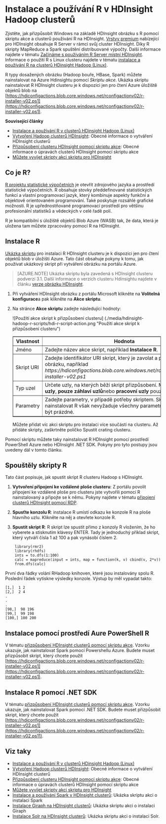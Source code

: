 <properties
    pageTitle="Použití R HDInsight přizpůsobení clusterů | Microsoft Azure"
    description="Zjistěte, jak nainstalovat R pomocí skriptu akce a použít pravidlo na clusterů HDInsight."
    services="hdinsight"
    documentationCenter=""
    tags="azure-portal"
    authors="mumian"
    manager="jhubbard"
    editor="cgronlun"/>

<tags
    ms.service="hdinsight"
    ms.workload="big-data"
    ms.tgt_pltfrm="na"
    ms.devlang="na"
    ms.topic="article"
    ms.date="09/14/2016"
    ms.author="jgao"/>

# <a name="install-and-use-r-on-hdinsight-hadoop-clusters"></a>Instalace a používání R v HDInsight Hadoop clusterů

Zjistěte, jak přizpůsobit Windows na základě HDInsight obrázku s R pomocí skriptu akce a clusterů používání R na HDInsight. [Vrstvy premium](https://azure.microsoft.com/pricing/details/hdinsight/) nabízející pro HDInsight obsahuje R Server v rámci svůj cluster HDInsight. Díky R skripty MapReduce a Spark spuštění distribuované výpočty. Další informace najdete v tématu [Začínáme s používáním R Server místní HDInsight](hdinsight-hadoop-r-server-get-started.md). Informace o použití R s Linux clusteru najdete v tématu [instalace a používání R na clusterů HDinsight Hadoop (Linux)](hdinsight-hadoop-r-scripts-linux.md).
 
R typy dosažených obrázku (Hadoop bouře, HBase, Spark) můžete nainstalovat na Azure Hdinsightu pomocí *Skriptu akce*. Ukázka skriptu nainstalovat R HDInsight clusteru je k dispozici jen pro čtení Azure úložiště objektů blob na [https://hdiconfigactions.blob.core.windows.net/rconfigactionv02/r-installer-v02.ps1](https://hdiconfigactions.blob.core.windows.net/rconfigactionv02/r-installer-v02.ps1). 

**Související články**

- [Instalace a používání R v clusterů HDinsight Hadoop (Linux)](hdinsight-hadoop-r-scripts-linux.md)
- [Vytvoření Hadoop clusterů HDInsight](hdinsight-provision-clusters.md): Obecné informace o vytváření HDInsight clusterů
- [Přizpůsobení clusteru HDInsight pomocí skriptu akce][hdinsight-cluster-customize]: Obecné informace o úpravách clusterů HDInsight pomocí skriptu akce
- [Můžete vyvíjet skripty akci skriptu pro HDInsight](hdinsight-hadoop-script-actions.md)

## <a name="what-is-r"></a>Co je R?

<a href="http://www.r-project.org/" target="_blank">R projektu statistické výpočetních</a> je otevřít zdrojového jazyka a prostředí statistické výpočetních. R obsahuje stovky předdefinované statistických funkcí a vlastní programovací jazyk, který kombinuje aspekty funkční a objektově orientovaném programování. Také poskytuje rozsáhlé grafické možnosti. R je upřednostňované programovací prostředí pro většinu profesionální statistiků a vědeckých v celé řadě polí.

R je kompatibilní s úložiště objektů Blob Azure (WASB) tak, že data, která je uložena tam můžete zpracovány pomocí R na HDInsight.  

## <a name="install-r"></a>Instalace R

[Ukázka skriptu](https://hdiconfigactions.blob.core.windows.net/rconfigactionv02/r-installer-v02.ps1) pro instalaci R HDInsight clusteru je k dispozici jen pro čtení objektů blob v úložišti Azure. Tato část obsahuje pokyny k tomu, jak používat ukázkový skript při vytváření obrázku na portálu Azure.

> [AZURE.NOTE] Ukázka skriptu byla zavedená s HDInsight clusteru podverzí 3.1. Další informace o verzích clusteru Hdinsightu najdete v článku [verze obrázku HDInsight](hdinsight-component-versioning.md).

1. Při vytváření HDInsight obrázku z portálu Microsoft klikněte na **Volitelná konfigurace**a pak klikněte na **Akce skriptu**.
2. Na stránce **Akce skriptu** zadejte následující hodnoty:

    ![Použití akce skript k přizpůsobení clusteru] (./media/hdinsight-hadoop-r-scripts/hdi-r-script-action.png "Použití akce skript k přizpůsobení clusteru")

    <table border='1'>
        <tr><th>Vlastnost</th><th>Hodnota</th></tr>
        <tr><td>Jméno</td>
            <td>Zadejte název akce skript, například <b>Instalace R</b>.</td></tr>
        <tr><td>Skript URI</td>
            <td>Zadejte identifikátor URI skript, který je zavolat a přizpůsobení obrázku, například <i>https://hdiconfigactions.blob.core.windows.net/rconfigactionv02/r-installer-v02.ps1</i></td></tr>
        <tr><td>Typ uzel</td>
            <td>Určete uzly, na kterých běží skript přizpůsobení. Můžete <b>Všechny uzly</b>, <b>pouze záhlaví uzlů</b>nebo <b>pracovní uzly</b> pouze.
        <tr><td>Parametry</td>
            <td>Zadejte parametry, v případě potřeby skriptem. Skript, který chcete nainstalovat R však nevyžaduje všechny parametry, takže to můžou být prázdné.</td></tr>
    </table>

    Můžete přidat víc akci skriptu pro instalaci více součástí na clusteru. Až přidáte skripty, zaškrtněte políčko Spustit crating clusteru.

Pomocí skriptu můžete taky nainstalovat R HDInsight pomocí prostředí PowerShell Azure nebo HDInsight .NET SDK. Pokyny pro tyto postupy jsou uvedeny dál v tomto článku.

## <a name="run-r-scripts"></a>Spouštěly skripty R
Tato část popisuje, jak spustit skript R clusteru Hadoop s HDInsight.

1. **Vytvoření připojení ke vzdálené ploše clusteru**: Z portálu povolit připojení ke vzdálené ploše pro clusteru jste vytvořili pomocí R nainstalovaný a připojte se k němu. Pokyny najdete v tématu [připojení clusterů HDInsight pomocí RDP](hdinsight-administer-use-management-portal.md#rdp).

2. **Spusťte konzolu R**: instalace R umístí odkazu ke konzole R na ploše hlavního uzlu. Klikněte na něj a otevřete konzole R.

3. **Spustit skript R**: R skript lze spustit přímo z konzoly R vložením, že ho vyberete a stisknutím klávesy ENTER. Tady je jednoduchý příklad skript, který vytváří čísla 1 až 100 a pak vynásobí číslem 2.

        library(rmr2)
        library(rhdfs)
        ints = to.dfs(1:100)
        calc = mapreduce(input = ints, map = function(k, v) cbind(v, 2*v))
        from.dfs(calc)

První dva řádky volání RHadoop knihoven, které jsou instalovány spolu R. Poslední řádek vytiskne výsledky konzole. Výstup by měl vypadat takto:

    [1,]  1 2
    [2,]  2 4
    .
    .
    .
    [98,]  98 196
    [99,]  99 198
    [100,] 100 200


## <a name="install-r-using-aure-powershell"></a>Instalace pomocí prostředí Aure PowerShell R

V tématu [přizpůsobení HDInsight clusterů pomocí skriptu akce](hdinsight-hadoop-customize-cluster.md#call_scripts_using_powershell).  Vzorku ukazuje, jak nainstalovat Spark pomocí Powershellu Azure. Budete muset přizpůsobit skript, který chcete použít [https://hdiconfigactions.blob.core.windows.net/rconfigactionv02/r-installer-v02.ps1](https://hdiconfigactions.blob.core.windows.net/rconfigactionv02/r-installer-v02.ps1).

## <a name="install-r-using-net-sdk"></a>Instalace R pomocí .NET SDK

V tématu [přizpůsobení HDInsight clusterů pomocí skriptu akce](hdinsight-hadoop-customize-cluster.md#call_scripts_using_azure_powershell). Vzorku ukazuje, jak nainstalovat Spark pomocí .NET SDK. Budete muset přizpůsobit skript, který chcete použít [https://hdiconfigactions.blob.core.windows.net/rconfigactionv02/r-installer-v02.ps1](https://hdiconfigactions.blob.core.windows.net/rconfigactionv02/r-installer-v02.ps11).


## <a name="see-also"></a>Viz taky

- [Instalace a používání R v clusterů HDinsight Hadoop (Linux)](hdinsight-hadoop-r-scripts-linux.md)
- [Vytvoření Hadoop clusterů HDInsight](hdinsight-provision-clusters.md): Obecné informace o vytváření HDInsight clusterů
- [Přizpůsobení clusteru HDInsight pomocí skriptu akce][hdinsight-cluster-customize]: Obecné informace o úpravách clusterů HDInsight pomocí skriptu akce
- [Můžete vyvíjet skripty akci skriptu pro HDInsight](hdinsight-hadoop-script-actions.md)
- [Instalace a používání Spark v HDInsight clusterů][hdinsight-install-spark]: Ukázka skriptu akci o instalaci Spark
- [Instalace Giraph na HDInsight clusterů](hdinsight-hadoop-giraph-install.md): Ukázka skriptu akci o instalaci Giraph
- [Instalace Solr na HDInsight clusterů](hdinsight-hadoop-solr-install-linux.md): Ukázka skriptu akci o instalaci Solr.

[powershell-install-configure]: powershell-install-configure.md
[hdinsight-provision]: ../hdinsight-provision-clusters/
[hdinsight-cluster-customize]: hdinsight-hadoop-customize-cluster-linux.md
[hdinsight-install-spark]: hdinsight-apache-spark-jupyter-spark-sql.md
